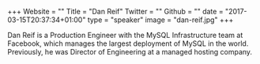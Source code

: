 +++
Website = ""
Title = "Dan Reif"
Twitter = ""
Github = ""
date = "2017-03-15T20:37:34+01:00"
type = "speaker"
image = "dan-reif.jpg"
+++

Dan Reif is a Production Engineer with the MySQL Infrastructure team at Facebook, which manages the largest deployment of MySQL in the world. Previously, he was Director of Engineering at a managed hosting company.
